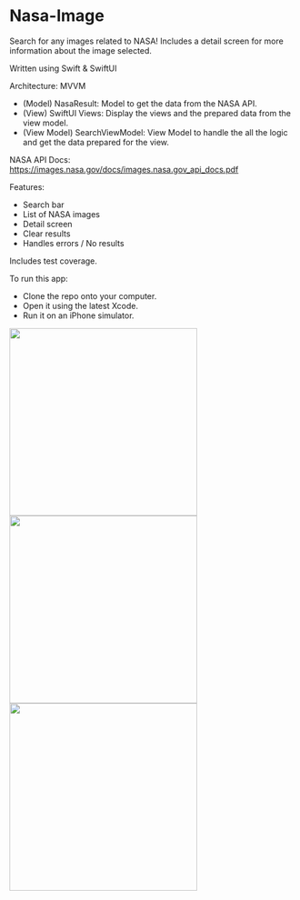 # Nasa-Image
Search for any images related to NASA! Includes a detail screen for more information about the image selected.

Written using Swift & SwiftUI

Architecture: MVVM

- (Model) NasaResult: Model to get the data from the NASA API.
- (View) SwiftUI Views: Display the views and the prepared data from the view model.
- (View Model) SearchViewModel: View Model to handle the all the logic and get the data prepared for the view.

NASA API Docs: https://images.nasa.gov/docs/images.nasa.gov_api_docs.pdf

Features:
- Search bar
- List of NASA images
- Detail screen
- Clear results
- Handles errors / No results
  
Includes test coverage.

To run this app: 
- Clone the repo onto your computer.
- Open it using the latest Xcode.
- Run it on an iPhone simulator.

<img src="https://github.com/Williampsp1/Nasa-Image/assets/43650249/37b52a87-7387-4d4a-99fa-3bb7873bee88" width="330">
<img src="https://github.com/Williampsp1/Nasa-Image/assets/43650249/3a20d9db-1a71-4024-835e-af45dc51e825" width="330">
<img src="https://github.com/Williampsp1/Nasa-Image/assets/43650249/8d48e6f9-953a-4244-8b6c-61c21f8869dd" width="330">
